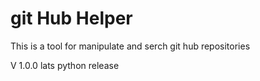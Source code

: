 <h1>git Hub Helper</h1>

This is a tool for manipulate and serch git hub repositories

V 1.0.0 lats python release
